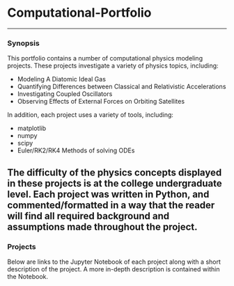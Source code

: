 # Computational-Portfolio
---
### Synopsis

This portfolio contains a number of computational physics modeling projects.
These projects investigate a variety of physics topics, including:

- Modeling A Diatomic Ideal Gas
- Quantifying Differences between Classical and Relativistic Accelerations
- Investigating Coupled Oscillators
- Observing Effects of External Forces on Orbiting Satellites

In addition, each project uses a variety of tools, including:

- matplotlib
- numpy
- scipy
- Euler/RK2/RK4 Methods of solving ODEs

The difficulty of the physics concepts displayed in these projects is at the college undergraduate level.
Each project was written in Python, and commented/formatted in a way that the reader will find all required background and assumptions made throughout the project.
---
### Projects

Below are links to the Jupyter Notebook of each project along with a short description of the project. A more in-depth description is contained within the Notebook.
